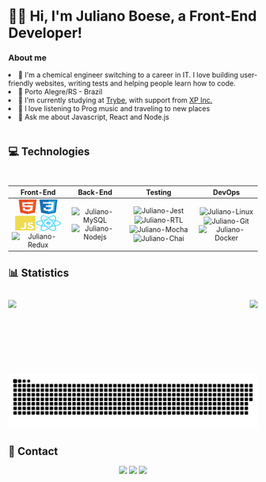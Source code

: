 # 👨‍💻 Hi, I'm Juliano Boese, a Front-End Developer!

<h3><strong>About me</strong></h3>

<div align="left" style="display: inline_block">
  <li> 🧪 I'm a chemical engineer switching to a career in IT. I love building user-friendly websites, writing tests and helping people learn how to code.
  <li> 🧉 Porto Alegre/RS - Brazil</li>
  <li> 🔭 I'm currently studying at <a href="https://betrybe.com">Trybe</a>, with support from <a href="https://www.xpinc.com/">XP Inc.</a></li>
  <li> 🎸 I love listening to Prog music and traveling to new places</li>
  <li> 💬 Ask me about Javascript, React and Node.js</li>
</div>
<br>

## 💻 Technologies

<div align="center" style="display: inline_block"><br>

Front-End | Back-End | Testing | DevOps
  :-----: | :------: | :------: | :------:
<img align="center" alt="Juliano-HTML" height="30" width="42" src="https://raw.githubusercontent.com/devicons/devicon/master/icons/html5/html5-original.svg"><img align="center" alt="Juliano-CSS" height="30" width="42" src="https://raw.githubusercontent.com/devicons/devicon/master/icons/css3/css3-original.svg"><img align="center" alt="Juliano-Js" height="30" width="42" src="https://raw.githubusercontent.com/devicons/devicon/master/icons/javascript/javascript-plain.svg"><img align="center" alt="Juliano-React" height="36" width="52" src="https://raw.githubusercontent.com/devicons/devicon/master/icons/react/react-original.svg"><img align="center" alt="Juliano-Redux" height="31" width="44" src="https://cdn.jsdelivr.net/gh/devicons/devicon/icons/redux/redux-original.svg" /> | <img align="center" alt="Juliano-MySQL" height="48" width="56" src="https://cdn.jsdelivr.net/gh/devicons/devicon/icons/mysql/mysql-original-wordmark.svg"><img align="center" alt="Juliano-Nodejs" height="30" width="42" src="https://cdn.jsdelivr.net/gh/devicons/devicon/icons/nodejs/nodejs-original.svg" /> | <img align="center" alt="Juliano-Jest" height="30" width="48" src="https://cdn.jsdelivr.net/gh/devicons/devicon/icons/jest/jest-plain.svg" /><img align="center" alt="Juliano-RTL" height="34" width="34" src="https://testing-library.com/img/octopus-128x128.png" /><img align="center" alt="Juliano-Mocha" height="34" width="50" src="https://cdn.jsdelivr.net/gh/devicons/devicon/icons/mocha/mocha-plain.svg" /><img align="center" alt="Juliano-Chai" height="36" width="36" src="https://www.chaijs.com/img/chai-logo-small.png" /> | <img align="center" alt="Juliano-Linux" height="30" width="42" src="https://cdn.jsdelivr.net/gh/devicons/devicon/icons/linux/linux-original.svg" /><img align="center" alt="Juliano-Git" height="30" width="42" src="https://cdn.jsdelivr.net/gh/devicons/devicon/icons/git/git-original.svg" /><img align="center" alt="Juliano-Docker" height="41" width="50" src="https://cdn.jsdelivr.net/gh/devicons/devicon/icons/docker/docker-original.svg">

</div>

<!-- <div align="center" style="display: inline_block"><br>
  <img align="center" alt="Juliano-Linux" height="30" width="42" src="https://cdn.jsdelivr.net/gh/devicons/devicon/icons/linux/linux-original.svg" />
  <img align="center" alt="Juliano-Git" height="30" width="42" src="https://cdn.jsdelivr.net/gh/devicons/devicon/icons/git/git-original.svg" />
  <img align="center" alt="Juliano-HTML" height="30" width="42" src="https://raw.githubusercontent.com/devicons/devicon/master/icons/html5/html5-original.svg">
  <img align="center" alt="Juliano-CSS" height="30" width="42" src="https://raw.githubusercontent.com/devicons/devicon/master/icons/css3/css3-original.svg">
  <img align="center" alt="Juliano-Js" height="30" width="42" src="https://raw.githubusercontent.com/devicons/devicon/master/icons/javascript/javascript-plain.svg">
  <img align="center" alt="Juliano-Jest" height="30" width="42" src="https://cdn.jsdelivr.net/gh/devicons/devicon/icons/jest/jest-plain.svg" />
  <img align="center" alt="Juliano-React" height="36" width="52" src="https://raw.githubusercontent.com/devicons/devicon/master/icons/react/react-original.svg">
  <img align="center" alt="Juliano-Redux" height="31" width="44" src="https://cdn.jsdelivr.net/gh/devicons/devicon/icons/redux/redux-original.svg" />
  <img align="center" alt="Juliano-Docker" height="41" width="56" src="https://cdn.jsdelivr.net/gh/devicons/devicon/icons/docker/docker-original.svg">
  <img align="center" alt="Juliano-MySQL" height="48" width="56" src="https://cdn.jsdelivr.net/gh/devicons/devicon/icons/mysql/mysql-original-wordmark.svg">
  <img align="center" alt="Juliano-Nodejs" height="30" width="42" src="https://cdn.jsdelivr.net/gh/devicons/devicon/icons/nodejs/nodejs-original.svg" />
</div> -->

## 📊 Statistics

<br>
<div align="center">
  <img align="left" height="150em" src="https://github-readme-stats.vercel.app/api?username=julianoboese&count_private=true&show_icons=true&theme=nord" />
  <img align="right" height="150em" src="https://github-readme-stats.vercel.app/api/top-langs/?username=julianoboese&layout=compact&theme=nord" />
</div>
<br>

<div align="center">
  
  ![Snake animation](https://github.com/julianoboese/julianoboese/blob/output/github-contribution-grid-snake.svg)
  
</div>

## 💬 Contact

<div align="center" style="display: inline_block">
  <a href="https://julianoboese.github.io" target="_blank"><img height="28rem" src="https://img.shields.io/badge/my_portfolio-3fc337?style=for-the-badge" target="_blank"></a> 
  <a href="https://www.linkedin.com/in/julianoboese" target="_blank"><img height="28rem" src="https://img.shields.io/badge/LinkedIn-0077B5?style=for-the-badge&logo=linkedin&logoColor=white"></a> 
  <a href = "mailto:juliano.boese@gmail.com"><img height="28rem" src="https://img.shields.io/badge/Gmail-D14836?style=for-the-badge&logo=gmail&logoColor=white" target="_blank"></a>
</div>
